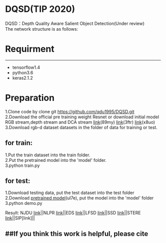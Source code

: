 # DQSD(TIP 2020)<br>
DQSD：Depth Quality Aware Salient Object Detection(Under review)<br>
The network structure is as follows:

# Requirment
---------
* tensorflow1.4<br>
* python3.6<br>
* keras2.1.2

# Preparation<br>

1.Clone code by clone git https://github.com/qdu1995/DQSD.git<br>
2.Download the official pre training weight Resnet or download initial model RGB stream,depth stream and DCA stream [link](https://pan.baidu.com/s/1E_eLNXN9l2mlpDxXdlohng)(89my) [link](https://pan.baidu.com/s/1wOXJD3mENKOgWok72ghYIQ)(3ftr) [link](https://pan.baidu.com/s/1SZL4EPqojn0LQEtzd_lgKQ)(x8uo)<br>
3.Download rgb-d dataset datasets in the folder of data for training or test.

for train:
---------
1.Put the train dataset into the train folder.<br>
2.Put the pretrained model into the 'model' folder.<br>
3.python train.py<br>


for test:
---------
1.Download testing data, put the test dataset into the test folder<br>
2.Download [pretrained model](https://pan.baidu.com/s/1MnlBpnQw7UNrYP0dnmwdKg)(ul7e), put the model into the 'model' folder<br>
3.python demo.py<br>

Result:
NJDU [link](https://pan.baidu.com/s/1Z3RWcvK5wdrpz1Djwg9oVQ)||NLPR [link](https://pan.baidu.com/s/1LISbObS9kU-WR57S0Uvhqg)||EDS [link](https://pan.baidu.com/s/1PrusMnMzeggi0rE7QYEDDQ)||LFSD [link](https://pan.baidu.com/s/18WriavyVyZKQVvgDX-sx_Q)||SSD [link](https://pan.baidu.com/s/1APCT6HtwweeGXVRWNUwMOw)||STERE [link](https://pan.baidu.com/s/1EHtrAZIv3gheemhFcSDCUQ)||SIP[link]||

##If you think this work is helpful, please cite
---------

